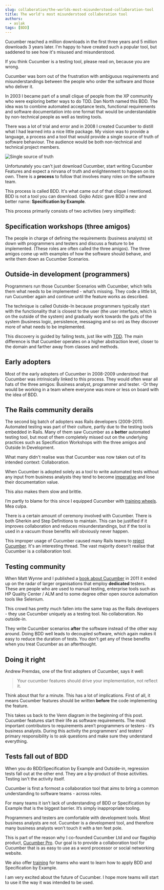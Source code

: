 ```yaml
---
slug: collaboration/the-worlds-most-misunderstood-collaboration-tool
title: The world's most misunderstood collaboration tool
authors:
  - aslak
tags: [BDD]
---
```


Cucumber reached a million downloads in the first three years and 5 million downloads 3 years later. I'm happy to have created such a popular tool, but saddened to see how it's misused and misunderstood.

If you think Cucumber is a testing tool, please read on, because you are wrong.

Cucumber was born out of the frustration with ambiguous requirements and misunderstandings between the people who order the software and those who deliver it.

<!-- truncate -->

In 2003 I became part of a small clique of people from the XP community who were exploring better ways to do TDD. Dan North named this BDD. The idea was to combine automated acceptance tests, functional requirements and software documentation into one format that would be understandable by non-technical people as well as testing tools.

There was a lot of trial and error and in 2008 I created Cucumber to distill what I had learned into a nice little package. My vision was to provide a language, a process and a tool that would provide a single source of truth of software behaviour. The audience would be both non-technical and technical project members.

![Single source of truth](/img/blog/0a02f0bfd1a8dfebb1de2838828723e419cc6d2882d4bd3a15ede6923a4e7619.png)

Unfortunately you can't just download Cucumber, start writing Cucumber Features and expect a nirvana of truth and enlightenment to happen on its own. There is a **process** to follow that involves many roles on the software team.

This process is called BDD. It's what came out of that clique I mentioned. BDD is not a tool you can download. Gojko Adzic gave BDD a new and better name: **Specification by Example**.

This process primarily consists of two activities (very simplified):

## Specification workshops (three amigos)

The people in charge of defining the requirements (business analysts) sit down with programmers and testers and discuss a feature to be implemented. (These roles are often called the three amigos). The three amigos come up with examples of how the software should behave, and write them down as Cucumber Scenarios.

## Outside-in development (programmers)

Programmers run those Cucumber Scenarios with Cucumber, which tells them what needs to be implemented - what’s missing. They code a little bit, run Cucumber again and continue until the feature works as described.

The technique is called Outside-In because programmers typically start with the functionality that is closest to the user (the user interface, which is on the outside of the system) and gradually work towards the guts of the system (business logic, persistence, messaging and so on) as they discover more of what needs to be implemented.

This discovery is guided by failing tests, just like with [TDD](http://en.wikipedia.org/wiki/Test-driven_development). The main difference is that Cucumber operates on a higher abstraction level, closer to the domain and farther away from classes and methods.

## Early adopters

Most of the early adopters of Cucumber in 2008-2009 understood that Cucumber was intrinsically linked to this process. They would often wear all hats of the three amigos: Business analyst, programmer and tester. -Or they would be working in a team where everyone was more or less on board with the idea of BDD.

## The Rails community derails

The second big batch of adopters was Rails developers (2009-2011). Automated testing was part of their culture, partly due to the testing tools embedded in Rails. Many of them saw Cucumber as a **better** automated testing tool, but most of them completely missed out on the underlying practices such as Specification Workshops with the three amigos and Outside In Development.

What many didn't realise was that Cucumber was now taken out of its intended context: Collaboration.

When Cucumber is adopted solely as a tool to write automated tests without any input from business analysts they tend to become [imperative](http://benmabey.com/2008/05/19/imperative-vs-declarative-scenarios-in-user-stories.html) and lose their documentation value.

This also makes them slow and brittle.

I’m partly to blame for this since I equipped Cucumber with [training wheels](http://aslakhellesoy.com/post/11055981222/the-training-wheels-came-off). Mea culpa.

There is a certain amount of ceremony involved with Cucumber. There is both Gherkin and Step Definitions to maintain. This can be justified if it improves collaboration and reduces misunderstandings, but if the tool is used in a vacuum those benefits will obviously never happen.

This improper usage of Cucumber caused many Rails teams to [reject Cucumber](https://news.ycombinator.com/item?id=6411787). It's an interesting thread. The vast majority doesn't realise that Cucumber is a collaboration tool.

## Testing community

When Matt Wynne and I published a [book about Cucumber](http://pragprog.com/book/hwcuc/the-cucumber-book) in 2011 it ended up on the radar of larger organisations that employ **dedicated** testers. These are people who are used to manual testing, enterprise tools such as HP Quality Center / ALM and to some degree other open source automation tools like Selenium.

This crowd has pretty much fallen into the same trap as the Rails developers - they use Cucumber uniquely as a testing tool. No collaboration. No outside-in.

They write Cucumber scenarios **after** the software instead of the other way around. Doing BDD well leads to decoupled software, which again makes it easy to reduce the duration of tests. You don't get any of these benefits when you treat Cucumber as an afterthought.

## Doing it right

Andrew Premdas, one of the first adopters of Cucumber, says it well:

> Your cucumber features should drive your implementation, not reflect it.

Think about that for a minute. This has a lot of implications. First of all, it means Cucumber features should be written **before** the code implementing the feature.

This takes us back to the Venn diagram in the beginning of this post. Cucumber features start their life as software requirements. The most important contributors to requirements aren’t programmers or testers - it’s business analysts. During this activity the programmers’ and testers’ primary responsibility is to ask questions and make sure they understand everything.

## Tests fall out of BDD

When you do BDD/Specification by Example and Outside-in, regression tests fall out at the other end. They are a by-product of those activities. Testing isn't the activity itself.

Cucumber is first a formost a collaboration tool that aims to bring a common understanding to software teams - across roles.

For many teams it isn’t lack of understanding of BDD or Specification by Example that is the biggest barrier. It’s simply inappropriate tooling.

Programmers and testers are comfortable with development tools. Most business analysts are not. Cucumber is a development tool, and therefore many business analysts won’t touch it with a ten feet pole.

This is part of the reason why I co-founded Cucumber Ltd and our flagship product, [Cucumber Pro](https://cucumber.io/pro). Our goal is to provide a collaboration tool for Cucumber that is as easy to use as a word processor or social networking website.

We also offer [training](https://cucumber.io/training) for teams who want to learn how to apply BDD and Specification by Example.

I am very excited about the future of Cucumber. I hope more teams will start to use it the way it was intended to be used.